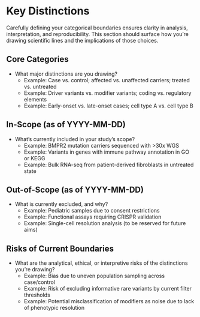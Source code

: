 # Key Distinctions

Carefully defining your categorical boundaries ensures clarity in analysis, interpretation, and reproducibility. This section should surface how you’re drawing scientific lines and the implications of those choices.

## Core Categories

- What major distinctions are you drawing?
    - Example: Case vs. control; affected vs. unaffected carriers; treated vs. untreated
    - Example: Driver variants vs. modifier variants; coding vs. regulatory elements
    - Example: Early-onset vs. late-onset cases; cell type A vs. cell type B

## In-Scope (as of YYYY-MM-DD)

- What’s currently included in your study’s scope?
    - Example: BMPR2 mutation carriers sequenced with >30x WGS
    - Example: Variants in genes with immune pathway annotation in GO or KEGG
    - Example: Bulk RNA-seq from patient-derived fibroblasts in untreated state

## Out-of-Scope (as of YYYY-MM-DD)

- What is currently excluded, and why?
    - Example: Pediatric samples due to consent restrictions
    - Example: Functional assays requiring CRISPR validation
    - Example: Single-cell resolution analysis (to be reserved for future aims)

## Risks of Current Boundaries

- What are the analytical, ethical, or interpretive risks of the distinctions you’re drawing?
    - Example: Bias due to uneven population sampling across case/control
    - Example: Risk of excluding informative rare variants by current filter thresholds
    - Example: Potential misclassification of modifiers as noise due to lack of phenotypic resolution
